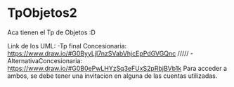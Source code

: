 # TpObjetos2
Aca tienen el Tp de Objetos :D

Link de los UML: -Tp final Concesionaria:   https://www.draw.io/#G0ByyLjI7nzSVabVhjcEpPdGVGQnc
               ///// -AlternativaConcesionaria: https://www.draw.io/#G0B0ePwLHYzSq3eFUxS2pRbjBVb1k
Para acceder a ambos, se debe tener una invitacion en alguna de las cuentas utilizadas.
